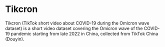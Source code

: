# Tikcron
Tikcron (TikTok short video about COVID-19 during the Omicron wave dataset) is a short video dataset covering the Omicron wave of the COVID-19 pandemic starting from late 2022 in China, collected from TikTok China (Douyin).
